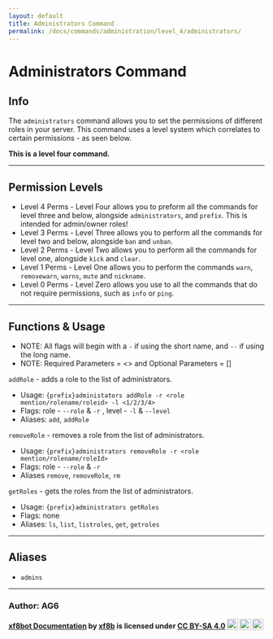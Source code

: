 ```yaml
---
layout: default
title: Administrators Command
permalink: /docs/commands/administration/level_4/administrators/
---
```


# Administrators Command
## Info
The `administrators` command allows you to set the permissions of different roles in your server. This command uses a level system which correlates to certain permissions - as seen below. 

**This is a level four command.**

---
## Permission Levels

* Level 4 Perms - Level Four allows you to preform all the commands for level three and below, alongside `administrators`, and `prefix`. This is intended for admin/owner roles!
* Level 3 Perms - Level Three allows you to perform all the commands for level two and below, alongside `ban` and `unban`.   
* Level 2 Perms - Level Two allows you to perform all the commands for level one, alongside `kick` and `clear`.  
* Level 1 Perms - Level One allows you to perform the commands `warn`, `removewarn`, `warns`, `mute` and `nickname`.
* Level 0 Perms - Level Zero allows you use to all the commands that do not require permissions, such as `info` or `ping`.
---

## Functions & Usage

* NOTE: All flags will begin with a `-` if using the short name, and `--` if using the long name.
* NOTE: Required Parameters = <> and Optional Parameters = []

`addRole` - adds a role to the list of administrators.
* Usage: `{prefix}administators addRole -r <role mention/rolename/roleid> -l <1/2/3/4>` 
* Flags: role - `--role` & `-r` , level - `-l` & `--level`
* Aliases: `add`, `addRole`

`removeRole` - removes a role from the list of administrators.
* Usage: `{prefix}administrators removeRole -r <role mention/rolename/roleId>`
* Flags: role - `--role` & `-r`
* Aliases `remove`, `removeRole`, `rm`

`getRoles` - gets the roles from the list of administrators.
* Usage: `{prefix}administrators getRoles`
* Flags: none
* Aliases: `ls`, `list`, `listroles`, `get`, `getroles`

---
## Aliases
* `admins`
---

### **Author: AG6**

<b> <p xmlns:dct="http://purl.org/dc/terms/" xmlns:cc="http://creativecommons.org/ns#" class="license-text"><a rel="cc:attributionURL" property="dct:title" href="https://xf8b.github.io/documentation/xf8bot/">xf8bot Documentation</a> by <a rel="cc:attributionURL dct:creator" property="cc:attributionName" href="https://github.com/xf8b/">xf8b</a> is licensed under <a rel="license" href="https://creativecommons.org/licenses/by-sa/4.0">CC BY-SA 4.0<img style="height:22px!important;margin-left:3px;vertical-align:text-bottom;" src="https://mirrors.creativecommons.org/presskit/icons/cc.svg?ref=chooser-v1" /><img style="height:22px!important;margin-left:3px;vertical-align:text-bottom;" src="https://mirrors.creativecommons.org/presskit/icons/by.svg?ref=chooser-v1" /><img style="height:22px!important;margin-left:3px;vertical-align:text-bottom;" src="https://mirrors.creativecommons.org/presskit/icons/sa.svg?ref=chooser-v1" /></a></p> </b> 
